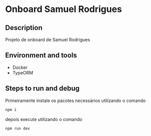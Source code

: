 # Onboard Samuel Rodrigues

## Description

Projeto de onboard de Samuel Rodrigues

## Environment and tools

- Docker
- TypeORM

## Steps to run and debug

Primeiramente instale os pacotes necessários utilizando o comando

```bash
npm i
```

depois execute utilizando o comando

```bash
npm run dev
```
